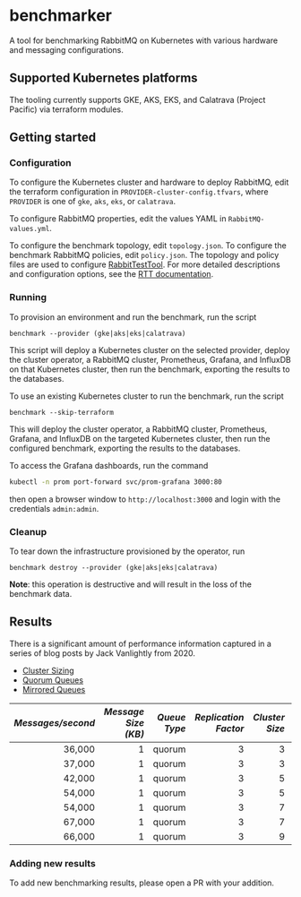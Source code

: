 # benchmarker
A tool for benchmarking RabbitMQ on Kubernetes with various hardware and messaging configurations.

## Supported Kubernetes platforms
The tooling currently supports GKE, AKS, EKS, and Calatrava (Project Pacific) via terraform modules.

## Getting started

### Configuration
To configure the Kubernetes cluster and hardware to deploy RabbitMQ, edit the terraform configuration in
`PROVIDER-cluster-config.tfvars`, where `PROVIDER` is one of `gke`, `aks`, `eks`, or `calatrava`.

To configure RabbitMQ properties, edit the values YAML in `RabbitMQ-values.yml`.

To configure the benchmark topology, edit `topology.json`.
To configure the benchmark RabbitMQ policies, edit `policy.json`.
The topology and policy files are used to configure [RabbitTestTool](https://github.com/rabbitmq/rabbittesttool). For more detailed descriptions and configuration options, see the [RTT documentation](https://github.com/rabbitmq/RabbitTestTool/tree/main/benchmark).

### Running

To provision an environment and run the benchmark, run the script
```shell
benchmark --provider (gke|aks|eks|calatrava)
```
This script will deploy a Kubernetes cluster on the selected provider, deploy the cluster operator, a RabbitMQ cluster, Prometheus, Grafana, and InfluxDB on that Kubernetes cluster, then run the benchmark, exporting the results to the databases.

To use an existing Kubernetes cluster to run the benchmark, run the script
```shell
benchmark --skip-terraform
```
This will deploy the cluster operator, a RabbitMQ cluster, Prometheus, Grafana, and InfluxDB on the targeted Kubernetes cluster, then run the configured benchmark, exporting the results to the databases.

To access the Grafana dashboards, run the command
```bash
kubectl -n prom port-forward svc/prom-grafana 3000:80
```
then open a browser window to `http://localhost:3000` and login with the credentials `admin:admin`.

### Cleanup

To tear down the infrastructure provisioned by the operator, run
```shell
benchmark destroy --provider (gke|aks|eks|calatrava)
```
**Note**: this operation is destructive and will result in the loss of the benchmark data.

## Results

There is a significant amount of performance information captured in a series of blog posts by Jack Vanlightly from 2020.
- [Cluster Sizing](https://blog.rabbitmq.com/posts/2020/06/cluster-sizing-and-other-considerations/)
- [Quorum Queues](https://blog.rabbitmq.com/posts/2020/06/cluster-sizing-case-study-quorum-queues-part-1/)
- [Mirrored Queues](https://blog.rabbitmq.com/posts/2020/06/cluster-sizing-case-study-mirrored-queues-part-1/)

| *Messages/second* | *Message Size (KB)* | *Queue Type* | *Replication Factor* | *Cluster Size* | *Cores (per Node)* | *Memory (GB per Node)* | *Disk Type* |
| ----------------: | ------------------: | -----------: | -------------------: | -------------: | -----------------: | ---------------------: | ----------: |
| 36,000            | 1                   | quorum       | 3                    | 3              | 16                 | 32                     | SSD         |
| 37,000            | 1                   | quorum       | 3                    | 3              | 36                 | 72                     | SSD         |
| 42,000            | 1                   | quorum       | 3                    | 5              | 8                  | 16                     | SSD         |
| 54,000            | 1                   | quorum       | 3                    | 5              | 16                 | 32                     | SSD         |
| 54,000            | 1                   | quorum       | 3                    | 7              | 8                  | 16                     | SSD         |
| 67,000            | 1                   | quorum       | 3                    | 7              | 16                 | 16                     | SSD         |
| 66,000            | 1                   | quorum       | 3                    | 9              | 8                  | 16                     | SSD         |

### Adding new results
 To add new benchmarking results, please open a PR with your addition.
